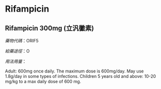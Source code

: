 # Rifampicin

## Rifampicin 300mg (立汎黴素)

*藥物代碼*：ORIF5

*給藥途徑*：O

*用法用量*：

Adult: 600mg once daily. The maximum dose is 600mg/day. May use 1.8g/day in some types of infections.
Children 5 years old and above: 10-20 mg/kg to a max daily dose of 600 mg.

